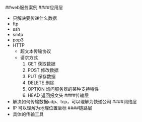 ##web服务案例
####应用层
- 只解决要传递什么数据
- ftp
- ssh
- smtp
- pop3
- HTTP
    - 超文本传输协议
    - 请求方式
        1. GET  获取数据
        2. POST  修改数据
        3. PUT  保存数据
        4. DELETE  删除
        5. OPTION  询问服务器的某种支持特性
        6. HEAD  返回报文头
####传输层
- 解决如何传输数据udp、tcp，可以理解为快递公司
####网络层
- IP 可以理解为地理位置坐标
####链路层
- 具体的传输工具

